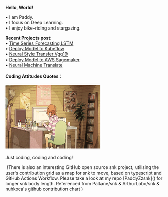 **Hello, World!** <br>

• I am Paddy. <br>
• I focus on Deep Learning. <br>
• I enjoy bike-riding and stargazing. <br>
<!--<img  align="left" src="3.svg" alt="Alt text" width="250" height="150"> -->
**Recent Projects post:** <br>
• [Time Series Forecasting LSTM]() <br>
• [Deploy Model to Kubeflow]() <br>
• [Neural Style Transfer Vgg19]() <br>
• [Deploy Model to AWS Sagemaker]() <br>
• [Neural Machine Translate]() <br>
<br>
**Coding Attitudes Quotes：** <br>
<br>
<img src="/svg/1.gif" alt="Alt text" width="300" height="200"> <br>
<br>
Just coding, coding and coding!



<picture>  
 <source media="(prefers-color-scheme: dark)" srcset="https://raw.githubusercontent.com/PaddyZz/PaddyZz/output/github-contribution-grid-snake-dark.svg" />
 <img>
</picture>
(There is also an interesting GitHub open source snk project, utilising the user's contribution grid as a map for snk to move, based on typescript and GitHub Actions Workflow.
  Please take a look at my repo 
  [PaddyZzsnk]() 
  for longer snk body length.
  Referenced from Paltane/snk & ArthurLobo/snk & nuhkoca's github contribution chart 
)

